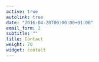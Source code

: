 ```yaml
---
active: true
autolink: true
date: "2016-04-20T00:00:00+01:00"
email_form: 2
subtitle: ""
title: Contact
weight: 70
widget: contact
---
```


